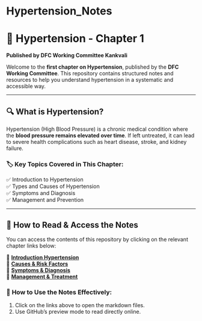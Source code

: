 # Hypertension_Notes
# 📘 Hypertension - Chapter 1  
**Published by DFC Working Committee Kankvali**  

Welcome to the **first chapter on Hypertension**, published by the **DFC Working Committee**. This repository contains structured notes and resources to help you understand hypertension in a systematic and accessible way.  

---

## 🔍 **What is Hypertension?**  
Hypertension (High Blood Pressure) is a chronic medical condition where the **blood pressure remains elevated over time**. If left untreated, it can lead to severe health complications such as heart disease, stroke, and kidney failure.  

### 🏷️ **Key Topics Covered in This Chapter:**  
✅ Introduction to Hypertension  
✅ Types and Causes of Hypertension  
✅ Symptoms and Diagnosis  
✅ Management and Prevention  

---

## 📖 **How to Read & Access the Notes**  
You can access the contents of this repository by clicking on the relevant chapter links below:  

📂 **[Introduction Hypertension ](https://github.com/knkworkingcommittee/Hypertension_Notes/blob/main/1%20Hypertension.pdf)**  
📂 **[Causes & Risk Factors](./Basics/Causes.md)**  
📂 **[Symptoms & Diagnosis](./Basics/Symptoms.md)**  
📂 **[Management & Treatment](./Management/Lifestyle.md)**  

### 📌 **How to Use the Notes Effectively:**  
1. Click on the links above to open the markdown files.  
2. Use GitHub’s preview mode to read directly online.  

